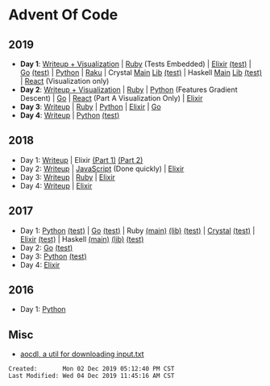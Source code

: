 # Advent Of Code

## 2019

- **Day 1**: [Writeup + Visualization](./2019/01/README.md)
  | [Ruby](./2019/01/ruby_day01/01.rb) (Tests Embedded)
  | [Elixir](./2019/01/elixir_day01/lib/elixir_day01.ex)
  [(test)](./2019/01/elixir_day01/test/elixir_day01_test.exs)
  | [Go](./2019/01/go_day01/day01.go) [(test)](./2019/01/go_day01/day01_test.go)
  | [Python](./2019/01/python_day01/day01.py)
  | [Raku](./2019/01/raku_day01/01.p6)
  | Crystal [Main](./2019/01/crystal_day01/src/main.cr)
  [Lib](./2019/01/crystal_day01/src/crystal_day01.cr)
  [(test)](./2019/01/crystal_day01/spec/crystal_day01_spec.cr)
  | Haskell [Main](./2019/01/haskell-day01/app/Main.hs)
  [Lib](./2019/01/haskell-day01/src/Lib.hs)
  [(test)](./2019/01/haskell-day01/test/Spec.hs)
  | [React](./2019/01/react_day01/src/) (Visualization only)
- **Day 2**: [Writeup + Visualization](./2019/02/README.md)
  | [Ruby](./2019/02/ruby_day02/02.rb)
  | [Python](./2019/02/python_day02/02.py) (Features Gradient Descent)
  | [Go](./2019/02/go_day02/day02.go)
  | [React](./2019/02/react_day02/src/) (Part A Visualization Only)
  | [Elixir](./2019/02/elixir_day02/lib/elixir_day02.ex)
- **Day 3**: [Writeup](./2019/03/README.md)
  | [Ruby](./2019/03/ruby_day03/03.rb)
  | [Python](./2019/03/python_day03/03.py)
  | [Elixir](./2019/03/elixir_day03/lib/elixir_day03.ex)
  | [Go](./2019/03/go_day03/day03.go)
- **Day 4**: [Writeup](./2019/04/README.md)
  | [Python](./2019/04/python_day04/day04.py)
  [(test)](./2019/04/python_day04/day04_test.py)

## 2018

- Day 1: [Writeup](./2018/1/README.md)
  | Elixir [(Part 1)](./2018/1/advent_of_code_2018_01a/lib/advent_of_code_2018_01a.ex)
  [(Part 2)](./2018/1/advent_of_code_2018_01b/lib/advent_of_code_2018_01b.ex)
- Day 2: [Writeup](./2018/2/README.md)
  | [JavaScript](./2018/2/fast_js/2.js) (Done quickly)
  | [Elixir](./2018/2/advent_of_code_2018_02/lib/advent_of_code_2018_02.ex)
- Day 3: [Writeup](./2018/3/README.md)
  | [Ruby](./2018/3/ruby/)
  | [Elixir](./2018/3/advent_of_code_2018_03/lib/advent_of_code_2018_03.ex)
- Day 4: [Writeup](./2018/4/README.md)
  | [Elixir](./2018/4/advent_of_code_2018_04/lib/advent_of_code_2018_04.ex)

## 2017

- Day 1:
  [Python](./2017/01/python_day01/day01.py)
  [(test)](./2017/01/python_day01/test_day01.py)
  | [Go](./2017/01/go_day01/day01.go)
  [(test)](./2017/01/go_day01/day01_test.go)
  | Ruby
  [(main)](./2017/01/ruby_day01/main.rb)
  [(lib)](./2017/01/ruby_day01/lib/day01.rb)
  [(test)](./2017/01/ruby_day01/spec/day01_spec.rb)
  | [Crystal](./2017/01/crystal_day01/src/crystal_day01.cr)
  [(test)](./2017/01/crystal_day01/spec/crystal_day01_spec.cr)
  | [Elixir](./2017/01/elixir_day01/lib/elixir_day01.ex)
  [(test)](./2017/01/elixir_day01/test/elixir_day01_test.exs)
  | Haskell [(main)](./2017/01/haskell-day01/app/Main.hs)
  [(lib)](./2017/01/haskell-day01/src/Lib.hs)
  [(test)](./2017/01/haskell-day01/test/Spec.hs)
- Day 2:
  [Go](./2017/02/go_day02/day02.go) [(test)](./2017/02/go_day02/day02_test.go)
- Day 3:
  [Python](./2017/03/python_day03/day03.py)
  [(test)](./2017/03/python_day03/test_day03.py)
- Day 4:
  [Elixir](./2017/04/elixir_day04/lib/elixir_day04.ex)

## 2016

- Day 1:
  [Python](./2016/01/day01_python/01.py)

## Misc

- [aocdl, a util for downloading input.txt](https://github.com/GreenLightning/advent-of-code-downloader)

```
Created:       Mon 02 Dec 2019 05:12:40 PM CST
Last Modified: Wed 04 Dec 2019 11:45:16 AM CST
```
